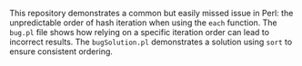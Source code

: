 This repository demonstrates a common but easily missed issue in Perl: the unpredictable order of hash iteration when using the `each` function.  The `bug.pl` file shows how relying on a specific iteration order can lead to incorrect results. The `bugSolution.pl` demonstrates a solution using `sort` to ensure consistent ordering.